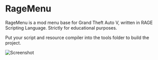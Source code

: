 # RageMenu
RageMenu is a mod menu base for Grand Theft Auto V, written in RAGE Scripting Language. Strictly for educational purposes.

Put your script and resource compiler into the tools folder to build the project.

![Screenshot](https://i.imgur.com/m4nVh8A.png)